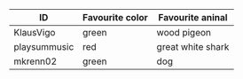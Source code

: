 
ID           | Favourite color | Favourite aninal
-------------| ----------------|----------------
KlausVigo    | green           | wood pigeon
playsummusic | red             | great white shark
mkrenn02     | green           | dog
